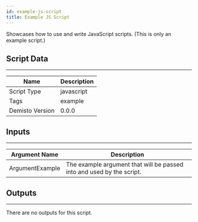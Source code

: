 ```yaml
---
id: example-js-script
title: Example JS Script
---
```


Showcases how to use and write JavaScript scripts. (This is only an example script.)
## Script Data
---

| **Name** | **Description** |
| --- | --- |
| Script Type | javascript |
| Tags | example |
| Demisto Version | 0.0.0 |

## Inputs
---

| **Argument Name** | **Description** |
| --- | --- |
| ArgumentExample | The example argument that will be passed into and used by the script. |

## Outputs
---
There are no outputs for this script.
